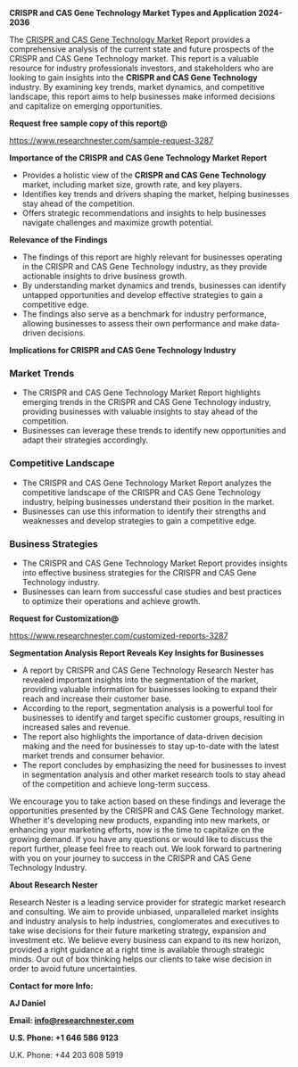 ﻿<a name="_hlk168498031"></a><a name="_hlk168570615"></a>**CRISPR and CAS Gene Technology Market Types and Application 2024-2036**

The [CRISPR and CAS Gene Technology Market](https://www.researchnester.com/reports/crispr-and-cas-gene-technology-market/3287) Report provides a comprehensive analysis of the current state and future prospects of the CRISPR and CAS Gene Technology market. This report is a valuable resource for industry professionals investors, and stakeholders who are looking to gain insights into the **CRISPR and CAS Gene Technology** industry. By examining key trends, market dynamics, and competitive landscape, this report aims to help businesses make informed decisions and capitalize on emerging opportunities.

**Request free sample copy of this report@**

<https://www.researchnester.com/sample-request-3287> 

**Importance of the CRISPR and CAS Gene Technology Market Report**

- Provides a holistic view of the **CRISPR and CAS Gene Technology** market, including market size, growth rate, and key players.
- Identifies key trends and drivers shaping the market, helping businesses stay ahead of the competition.
- Offers strategic recommendations and insights to help businesses navigate challenges and maximize growth potential.

**Relevance of the Findings**

- The findings of this report are highly relevant for businesses operating in the CRISPR and CAS Gene Technology industry, as they provide actionable insights to drive business growth.
- By understanding market dynamics and trends, businesses can identify untapped opportunities and develop effective strategies to gain a competitive edge.
- The findings also serve as a benchmark for industry performance, allowing businesses to assess their own performance and make data-driven decisions.

**Implications for CRISPR and CAS Gene Technology Industry**
### **Market Trends**
- The CRISPR and CAS Gene Technology Market Report highlights emerging trends in the CRISPR and CAS Gene Technology industry, providing businesses with valuable insights to stay ahead of the competition.
- Businesses can leverage these trends to identify new opportunities and adapt their strategies accordingly.
### **Competitive Landscape**
- The CRISPR and CAS Gene Technology Market Report analyzes the competitive landscape of the CRISPR and CAS Gene Technology industry, helping businesses understand their position in the market.
- Businesses can use this information to identify their strengths and weaknesses and develop strategies to gain a competitive edge.
### **Business Strategies**
- The CRISPR and CAS Gene Technology Market Report provides insights into effective business strategies for the CRISPR and CAS Gene Technology industry.
- Businesses can learn from successful case studies and best practices to optimize their operations and achieve growth.

**Request for Customization@**

<https://www.researchnester.com/customized-reports-3287> 

**Segmentation Analysis Report Reveals Key Insights for Businesses**

- A report by CRISPR and CAS Gene Technology Research Nester has revealed important insights into the segmentation of the market, providing valuable information for businesses looking to expand their reach and increase their customer base.
- According to the report, segmentation analysis is a powerful tool for businesses to identify and target specific customer groups, resulting in increased sales and revenue.
- The report also highlights the importance of data-driven decision making and the need for businesses to stay up-to-date with the latest market trends and consumer behavior.
- The report concludes by emphasizing the need for businesses to invest in segmentation analysis and other market research tools to stay ahead of the competition and achieve long-term success.

We encourage you to take action based on these findings and leverage the opportunities presented by the CRISPR and CAS Gene Technology market. Whether it's developing new products, expanding into new markets, or enhancing your marketing efforts, now is the time to capitalize on the growing demand. If you have any questions or would like to discuss the report further, please feel free to reach out. We look forward to partnering with you on your journey to success in the CRISPR and CAS Gene Technology Industry.

**About Research Nester**

Research Nester is a leading service provider for strategic market research and consulting. We aim to provide unbiased, unparalleled market insights and industry analysis to help industries, conglomerates and executives to take wise decisions for their future marketing strategy, expansion and investment etc. We believe every business can expand to its new horizon, provided a right guidance at a right time is available through strategic minds. Our out of box thinking helps our clients to take wise decision in order to avoid future uncertainties.

**Contact for more Info:**

**AJ Daniel**

**Email: info@researchnester.com**

**U.S. Phone: +1 646 586 9123**

U.K. Phone: +44 203 608 5919



